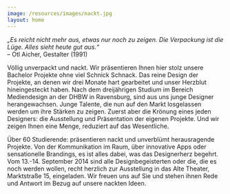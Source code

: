 ```yaml
---
image: /resources/images/nackt.jpg
layout: home
---
```


_„Es reicht nicht mehr aus, etwas nur noch zu zeigen. Die Verpackung ist die Lüge. Alles sieht heute gut aus.“_  
– Otl&nbsp;Aicher, Gestalter (1991)

Völlig unverpackt und nackt. Wir präsentieren Ihnen hier stolz unsere Bachelor Projekte ohne viel Schnick Schnack. Das reine Design der Projekte, an denen wir drei Monate hart gearbeitet und unser Herzblut hineingesteckt haben. Nach dem dreijährigen Studium im Bereich Mediendesign an der DHBW in Ravensburg, sind aus uns junge Designer herangewachsen. Junge Talente, die nun auf den Markt losgelassen werden um ihre Stärken zu zeigen. Zuerst aber die Krönung eines jeden Designers: die Ausstellung und Präsentation der eigenen Projekte. Und wir zeigen Ihnen eine Menge, reduziert auf das Wesentliche.

Über 60 Studierende: präsentieren nackt und unverblümt herausragende Projekte. Von der Kommunikation im Raum, über innovative Apps oder sensationelle Brandings, es ist alles dabei, was das Designerherz begehrt. Vom 13.-14. September 2014 sind alle Designbegeisterten oder die, die es noch werden wollen, recht herzlich zur Ausstellung in das Alte Theater, Marktstraße 15, eingeladen. Wir freuen uns auf Sie und stehen ihnen Rede und Antwort im Bezug auf unsere nackten Ideen.
